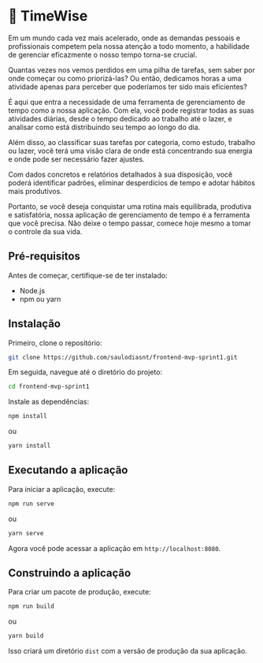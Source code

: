# 🚀 TimeWise

Em um mundo cada vez mais acelerado, onde as demandas pessoais e profissionais competem pela nossa atenção a todo momento, a habilidade de gerenciar eficazmente o nosso tempo torna-se crucial.

Quantas vezes nos vemos perdidos em uma pilha de tarefas, sem saber por onde começar ou como priorizá-las? Ou então, dedicamos horas a uma atividade apenas para perceber que poderíamos ter sido mais eficientes?

É aqui que entra a necessidade de uma ferramenta de gerenciamento de tempo como a nossa aplicação. Com ela, você pode registrar todas as suas atividades diárias, desde o tempo dedicado ao trabalho até o lazer, e analisar como está distribuindo seu tempo ao longo do dia.

Além disso, ao classificar suas tarefas por categoria, como estudo, trabalho ou lazer, você terá uma visão clara de onde está concentrando sua energia e onde pode ser necessário fazer ajustes.

Com dados concretos e relatórios detalhados à sua disposição, você poderá identificar padrões, eliminar desperdícios de tempo e adotar hábitos mais produtivos.

Portanto, se você deseja conquistar uma rotina mais equilibrada, produtiva e satisfatória, nossa aplicação de gerenciamento de tempo é a ferramenta que você precisa. Não deixe o tempo passar, comece hoje mesmo a tomar o controle da sua vida.

## Pré-requisitos

Antes de começar, certifique-se de ter instalado:

- Node.js
- npm ou yarn

## Instalação

Primeiro, clone o repositório:

```bash
git clone https://github.com/saulodiasnt/frontend-mvp-sprint1.git
```

Em seguida, navegue até o diretório do projeto:

```bash
cd frontend-mvp-sprint1
```

Instale as dependências:

```bash
npm install
```

ou

```bash
yarn install
```

## Executando a aplicação

Para iniciar a aplicação, execute:

```bash
npm run serve
```

ou

```bash
yarn serve
```

Agora você pode acessar a aplicação em `http://localhost:8080`.

## Construindo a aplicação

Para criar um pacote de produção, execute:

```bash
npm run build
```

ou

```bash
yarn build
```

Isso criará um diretório `dist` com a versão de produção da sua aplicação.
